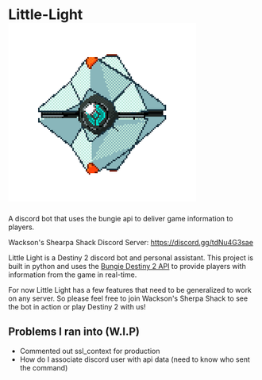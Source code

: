 # Little-Light ![alt text](images/little_light_1.gif)
 A discord bot that uses the bungie api to deliver game information to players.

Wackson's Shearpa Shack Discord Server: https://discord.gg/tdNu4G3sae

Little Light is a Destiny 2 discord bot and personal assistant. This project is built in python and uses the [Bungie Destiny 2 API](https://bungie-net.github.io) to provide players with information from the game in real-time.

For now Little Light has a few features that need to be generalized to work on any server. So please feel free to join Wackson's Sherpa Shack to see the bot in action or play Destiny 2 with us!

## Problems I ran into (W.I.P)
* Commented out ssl_context for production
* How do I associate discord user with api data (need to know who sent the command)

